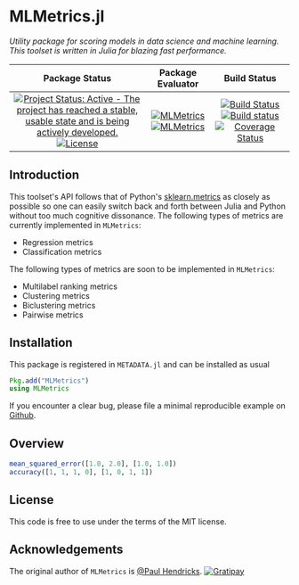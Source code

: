 # MLMetrics.jl

_Utility package for scoring models in data science and machine learning. This toolset is written in Julia for blazing fast performance._

| **Package Status** | **Package Evaluator** | **Build Status**  |
|:------------------:|:---------------------:|:-----------------:|
| [![Project Status: Active - The project has reached a stable, usable state and is being actively developed.](http://www.repostatus.org/badges/latest/active.svg)](http://www.repostatus.org/#active) [![License](http://img.shields.io/badge/license-MIT-brightgreen.svg?style=flat)](LICENSE.md) | [![MLMetrics](http://pkg.julialang.org/badges/MLMetrics_0.4.svg)](http://pkg.julialang.org/?pkg=MLMetrics&ver=0.4) [![MLMetrics](http://pkg.julialang.org/badges/MLMetrics_0.4.svg)](http://pkg.julialang.org/?pkg=MLMetrics&ver=0.5) | [![Build Status](https://travis-ci.org/JuliaML/MLMetrics.jl.svg?branch=master)](https://travis-ci.org/JuliaML/MLMetrics.jl) [![Build status](https://ci.appveyor.com/api/projects/status/1p7noblkootdqiqj?svg=true)](https://ci.appveyor.com/project/JuliaML/mlmetrics-jl) [![Coverage Status](https://coveralls.io/repos/JuliaML/MLMetrics.jl/badge.svg?branch=master&service=github)](https://coveralls.io/github/JuliaML/MLMetrics.jl?branch=master) |

## Introduction

This toolset's API follows that of Python's [sklearn.metrics](http://scikit-learn.org/stable/modules/classes.html#sklearn-metrics-metrics)
as closely as possible so one can easily switch back and forth
between Julia and Python without too much cognitive dissonance.
The following types of metrics are currently implemented in `MLMetrics`:

-   Regression metrics
-   Classification metrics

The following types of metrics are soon to be implemented in `MLMetrics`:

-   Multilabel ranking metrics
-   Clustering metrics
-   Biclustering metrics
-   Pairwise metrics

Installation
------------

This package is registered in `METADATA.jl` and can be installed as usual

``` julia
Pkg.add("MLMetrics")
using MLMetrics
```

If you encounter a clear bug, please file a minimal reproducible example on [Github](https://github.com/JuliaML/MLMetrics.jl/issues).

## Overview

``` julia
mean_squared_error([1.0, 2.0], [1.0, 1.0])
accuracy([1, 1, 1, 0], [1, 0, 1, 1])
```

## License

This code is free to use under the terms of the MIT license.

## Acknowledgements

The original author of `MLMetrics` is [@Paul Hendricks](<https://github.com/paulhendricks>). [![Gratipay](https://img.shields.io/gratipay/JSFiddle.svg)](https://gratipay.com/~paulhendricks/)



